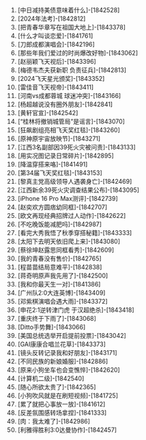 
1. [中日减持美债意味着什么]-[1842528]
1. [2024年法考]-[1842812]
1. [把青春华章写在祖国大地上]-[1843378]
1. [什么才叫谈恋爱]-[1841761]
1. [刀郎成都演唱会]-[1842196]
1. [那些年我们爱过的时尚爆改好物]-[1843062]
1. [赵丽颖飞天视后]-[1843396]
1. [梅德韦杰夫获新职 负责征兵]-[1842813]
1. [2024飞天星光颁奖]-[1843352]
1. [雷佳音飞天视帝]-[1843411]
1. [河南vs成都蓉城 球迷冲突]-[1843166]
1. [杨超越说没有圈外朋友]-[1842841]
1. [黄轩官宣]-[1842542]
1. [“桂林将撤销城管局”是谣言]-[1843070]
1. [狂飙剧组亮相飞天奖红毯]-[1843260]
1. [原神原宇宙放映节]-[1843271]
1. [江西3名副部因39死火灾被问责]-[1843133]
1. [用实况图记录日常碎片]-[1842895]
1. [降温穿搭来咯]-[1841491]
1. [第34届飞天奖红毯]-[1843153]
1. [黎真主党高级领导人遇袭身亡]-[1842469]
1. [江西新余39死火灾调查结果公布]-[1843095]
1. [iPhone 16 Pro Max测评]-[1842739]
1. [赵奕欢方圆痞幼同框]-[1842707]
1. [欧文再现经典招牌过人动作]-[1842622]
1. [不吃晚饭能减肥吗]-[1842987]
1. [看完大秀我悟了秋季穿搭秘籍]-[1843333]
1. [太阳下去明天依旧爬上来]-[1843080]
1. [蔡徐坤赵露思同框看秀]-[1842609]
1. [我的青春没有售价]-[1842765]
1. [程苗苗结局意难平]-[1842838]
1. [蒋奇明原声我先用了]-[1842500]
1. [我和你最天生一对]-[1841386]
1. [广州队2:0大连英博]-[1843409]
1. [邓紫棋演唱会遇大雨]-[1843372]
1. [申花2:1逆转津门虎 于汉超绝杀]-[1843418]
1. [重庆终于下雨了]-[1843068]
1. [Ditto手势舞]-[1843066]
1. [美国总统选举开启提前投票]-[1843042]
1. [GAI康康合唱兰花草]-[1843373]
1. [镜头反转记录我和好朋友]-[1843171]
1. [不同民族的新娘婚服]-[1842886]
1. [原来小狗坐车也会变憔悴]-[1842620]
1. [计算机二级]-[1842540]
1. [随心所欲太贵了]-[1842365]
1. [小狗吹风就是在刷短视频]-[1841725]
1. [累了就把心事放一放]-[1841612]
1. [反差氛围感转场拿捏]-[1841333]
1. [肉：我太难了]-[1842986]
1. [利雅得胜利3:0达曼协作]-[1842457]